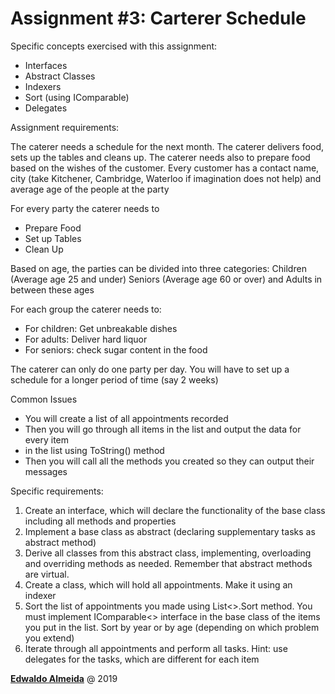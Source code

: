 # Assignment #3: Carterer Schedule

Specific concepts exercised with this assignment:

* Interfaces
* Abstract Classes
* Indexers
* Sort (using IComparable)
* Delegates

Assignment requirements:

The caterer needs a schedule for the next month. The caterer delivers food, sets up the tables and cleans up. The caterer needs also to prepare food based on the wishes of the customer. Every customer has a contact name, city (take Kitchener, Cambridge, Waterloo if imagination does not help) and average age of the people at the party

For every party the caterer needs to

* Prepare Food
* Set up Tables
* Clean Up

Based on age, the parties can be divided into three categories:
Children (Average age 25 and under)
Seniors (Average age 60 or over) and
Adults in between these ages

For each group the caterer needs to:

* For children: Get unbreakable dishes
* For adults: Deliver hard liquor
* For seniors: check sugar content in the food

The caterer can only do one party per day. You will have to set up a schedule for a longer period of time (say 2 weeks)

Common Issues

* You will create a list of all appointments recorded
* Then you will go through all items in the list and output the data for every item
* in the list using ToString() method
* Then you will call all the methods you created so they can output their messages

Specific requirements:

1. Create an interface, which will declare the functionality of the base class including all methods and properties
2. Implement a base class as abstract (declaring supplementary tasks as abstract method)
3. Derive all classes from this abstract class, implementing, overloading and overriding methods as needed. Remember that abstract methods are virtual.
4. Create a class, which will hold all appointments. Make it using an indexer
5. Sort the list of appointments you made using List<>.Sort method. You must implement IComparable<> interface in the base class of the items you put in the list. Sort by year or by age (depending on which problem you extend)
6. Iterate through all appointments and perform all tasks. Hint: use delegates for the tasks, which are different for each item

<a rel="edwaldoalmeida.com" href="https://www.edwaldoalmeida.com">**Edwaldo Almeida**</a> @ 2019
